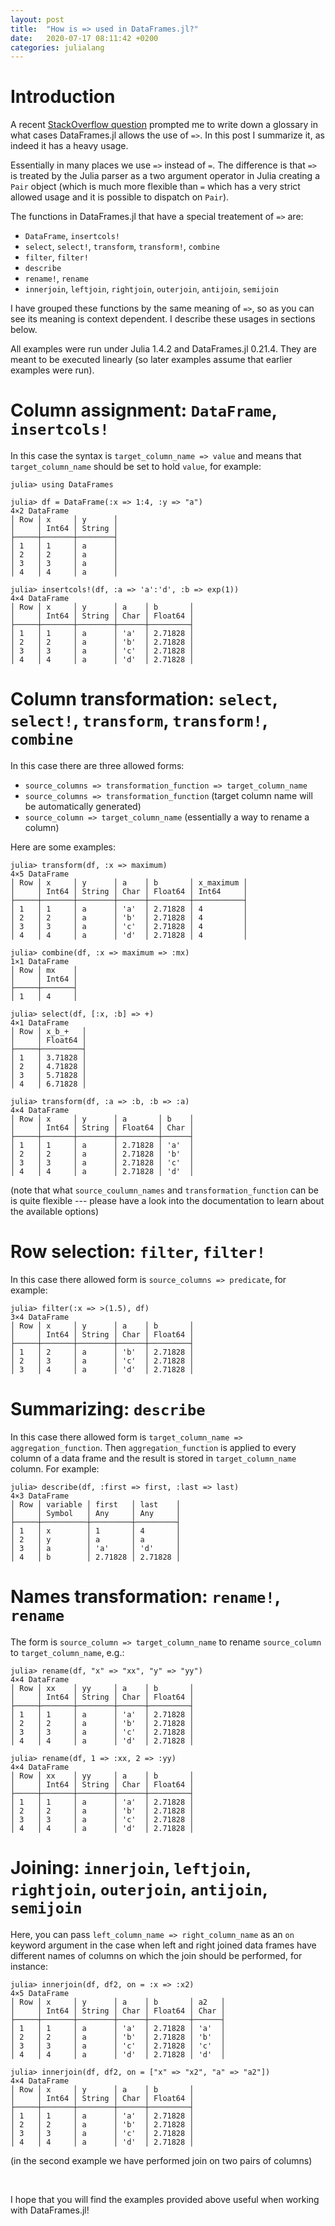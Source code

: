 ```yaml
---
layout: post
title:  "How is => used in DataFrames.jl?"
date:   2020-07-17 08:11:42 +0200
categories: julialang
---
```


# Introduction

A recent [StackOverflow question][soq] prompted me to write down a glossary in
what cases DataFrames.jl allows the use of `=>`. In this post I summarize it, as
indeed it has a heavy usage.

Essentially in many places we use `=>` instead of `=`. The difference is that
`=>` is treated by the Julia parser as a two argument operator in Julia creating
a `Pair` object (which is much more flexible than `=` which has a very strict
allowed usage and it is possible to dispatch on `Pair`).

The functions in DataFrames.jl that have a special treatement of `=>` are:

* `DataFrame`, `insertcols!`
* `select`, `select!`, `transform`, `transform!`, `combine`
* `filter`, `filter!`
* `describe`
* `rename!`, `rename`
* `innerjoin`, `leftjoin`, `rightjoin`, `outerjoin`, `antijoin`, `semijoin`

I have grouped these functions by the same meaning of `=>`, so as you can see
its meaning is context dependent. I describe these usages in sections below.

All examples were run under Julia 1.4.2 and DataFrames.jl 0.21.4. They are meant
to be executed linearly (so later examples assume that earlier examples were
run).

# Column assignment: `DataFrame`, `insertcols!`

In this case the syntax is `target_column_name => value` and means that
`target_column_name` should be set to hold `value`, for example:

```
julia> using DataFrames

julia> df = DataFrame(:x => 1:4, :y => "a")
4×2 DataFrame
│ Row │ x     │ y      │
│     │ Int64 │ String │
├─────┼───────┼────────┤
│ 1   │ 1     │ a      │
│ 2   │ 2     │ a      │
│ 3   │ 3     │ a      │
│ 4   │ 4     │ a      │

julia> insertcols!(df, :a => 'a':'d', :b => exp(1))
4×4 DataFrame
│ Row │ x     │ y      │ a    │ b       │
│     │ Int64 │ String │ Char │ Float64 │
├─────┼───────┼────────┼──────┼─────────┤
│ 1   │ 1     │ a      │ 'a'  │ 2.71828 │
│ 2   │ 2     │ a      │ 'b'  │ 2.71828 │
│ 3   │ 3     │ a      │ 'c'  │ 2.71828 │
│ 4   │ 4     │ a      │ 'd'  │ 2.71828 │
```

# Column transformation: `select`, `select!`, `transform`, `transform!`, `combine`

In this case there are three allowed forms:

* `source_columns => transformation_function => target_column_name`
* `source_columns => transformation_function` (target column name will be
  automatically generated)
* `source_column => target_column_name` (essentially a way to rename a column)

Here are some examples:
```
julia> transform(df, :x => maximum)
4×5 DataFrame
│ Row │ x     │ y      │ a    │ b       │ x_maximum │
│     │ Int64 │ String │ Char │ Float64 │ Int64     │
├─────┼───────┼────────┼──────┼─────────┼───────────┤
│ 1   │ 1     │ a      │ 'a'  │ 2.71828 │ 4         │
│ 2   │ 2     │ a      │ 'b'  │ 2.71828 │ 4         │
│ 3   │ 3     │ a      │ 'c'  │ 2.71828 │ 4         │
│ 4   │ 4     │ a      │ 'd'  │ 2.71828 │ 4         │

julia> combine(df, :x => maximum => :mx)
1×1 DataFrame
│ Row │ mx    │
│     │ Int64 │
├─────┼───────┤
│ 1   │ 4     │

julia> select(df, [:x, :b] => +)
4×1 DataFrame
│ Row │ x_b_+   │
│     │ Float64 │
├─────┼─────────┤
│ 1   │ 3.71828 │
│ 2   │ 4.71828 │
│ 3   │ 5.71828 │
│ 4   │ 6.71828 │

julia> transform(df, :a => :b, :b => :a)
4×4 DataFrame
│ Row │ x     │ y      │ a       │ b    │
│     │ Int64 │ String │ Float64 │ Char │
├─────┼───────┼────────┼─────────┼──────┤
│ 1   │ 1     │ a      │ 2.71828 │ 'a'  │
│ 2   │ 2     │ a      │ 2.71828 │ 'b'  │
│ 3   │ 3     │ a      │ 2.71828 │ 'c'  │
│ 4   │ 4     │ a      │ 2.71828 │ 'd'  │
```

(note that what `source_coulumn_names` and `transformation_function` can be is
quite flexible --- please have a look into the documentation to learn about
the available options)

# Row selection: `filter`, `filter!`

In this case there allowed form is `source_columns => predicate`, for
example:

```
julia> filter(:x => >(1.5), df)
3×4 DataFrame
│ Row │ x     │ y      │ a    │ b       │
│     │ Int64 │ String │ Char │ Float64 │
├─────┼───────┼────────┼──────┼─────────┤
│ 1   │ 2     │ a      │ 'b'  │ 2.71828 │
│ 2   │ 3     │ a      │ 'c'  │ 2.71828 │
│ 3   │ 4     │ a      │ 'd'  │ 2.71828 │
```

# Summarizing: `describe`

In this case there allowed form is `target_column_name => aggregation_function`.
Then `aggregation_function` is applied to every column of a data frame and the
result is stored in `target_column_name` column. For example:

```
julia> describe(df, :first => first, :last => last)
4×3 DataFrame
│ Row │ variable │ first   │ last    │
│     │ Symbol   │ Any     │ Any     │
├─────┼──────────┼─────────┼─────────┤
│ 1   │ x        │ 1       │ 4       │
│ 2   │ y        │ a       │ a       │
│ 3   │ a        │ 'a'     │ 'd'     │
│ 4   │ b        │ 2.71828 │ 2.71828 │
```

# Names transformation: `rename!`, `rename`

The form is `source_column => target_column_name` to rename `source_column` to
`target_column_name`, e.g.:

```
julia> rename(df, "x" => "xx", "y" => "yy")
4×4 DataFrame
│ Row │ xx    │ yy     │ a    │ b       │
│     │ Int64 │ String │ Char │ Float64 │
├─────┼───────┼────────┼──────┼─────────┤
│ 1   │ 1     │ a      │ 'a'  │ 2.71828 │
│ 2   │ 2     │ a      │ 'b'  │ 2.71828 │
│ 3   │ 3     │ a      │ 'c'  │ 2.71828 │
│ 4   │ 4     │ a      │ 'd'  │ 2.71828 │

julia> rename(df, 1 => :xx, 2 => :yy)
4×4 DataFrame
│ Row │ xx    │ yy     │ a    │ b       │
│     │ Int64 │ String │ Char │ Float64 │
├─────┼───────┼────────┼──────┼─────────┤
│ 1   │ 1     │ a      │ 'a'  │ 2.71828 │
│ 2   │ 2     │ a      │ 'b'  │ 2.71828 │
│ 3   │ 3     │ a      │ 'c'  │ 2.71828 │
│ 4   │ 4     │ a      │ 'd'  │ 2.71828 │
```

# Joining: `innerjoin`, `leftjoin`, `rightjoin`, `outerjoin`, `antijoin`, `semijoin`

Here, you can pass `left_column_name => right_column_name` as an `on` keyword
argument in the case when left and right joined data frames have different names
of columns on which the join should be performed, for instance:

```
julia> innerjoin(df, df2, on = :x => :x2)
4×5 DataFrame
│ Row │ x     │ y      │ a    │ b       │ a2   │
│     │ Int64 │ String │ Char │ Float64 │ Char │
├─────┼───────┼────────┼──────┼─────────┼──────┤
│ 1   │ 1     │ a      │ 'a'  │ 2.71828 │ 'a'  │
│ 2   │ 2     │ a      │ 'b'  │ 2.71828 │ 'b'  │
│ 3   │ 3     │ a      │ 'c'  │ 2.71828 │ 'c'  │
│ 4   │ 4     │ a      │ 'd'  │ 2.71828 │ 'd'  │

julia> innerjoin(df, df2, on = ["x" => "x2", "a" => "a2"])
4×4 DataFrame
│ Row │ x     │ y      │ a    │ b       │
│     │ Int64 │ String │ Char │ Float64 │
├─────┼───────┼────────┼──────┼─────────┤
│ 1   │ 1     │ a      │ 'a'  │ 2.71828 │
│ 2   │ 2     │ a      │ 'b'  │ 2.71828 │
│ 3   │ 3     │ a      │ 'c'  │ 2.71828 │
│ 4   │ 4     │ a      │ 'd'  │ 2.71828 │

```

(in the second example we have performed join on two pairs of columns)

<br>

I hope that you will find the examples provided above useful when working with
DataFrames.jl!

[soq]: https://stackoverflow.com/questions/62759888/what-is-the-purpose-of-in-julia/62760106#62760106
